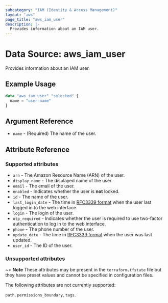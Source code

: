 ```yaml
---
subcategory: "IAM (Identity & Access Management)"
layout: "aws"
page_title: "aws_iam_user"
description: |-
  Provides information about an IAM user.
---
```


[RFC3339 format]: https://datatracker.ietf.org/doc/html/rfc3339#section-5.8

# Data Source: aws_iam_user

Provides information about an IAM user.

## Example Usage

```terraform
data "aws_iam_user" "selected" {
  name = "user-name"
}
```

## Argument Reference

* `name` - (Required) The name of the user.

## Attribute Reference

### Supported attributes

* `arn` - The Amazon Resource Name (ARN) of the user.
* `display_name` - The displayed name of the user.
* `email` - The email of the user.
* `enabled` - Indicates whether the user is **not** locked.
* `id` - The name of the user.
* `last_login_date` - The time in [RFC3339 format] when the user last logged in to the web interface.
* `login` - The login of the user.
* `otp_required` -  Indicates whether the user is required to use two-factor authentication to log in to the web interface.
* `phone` - The phone number of the user.
* `update_date` - The time in [RFC3339 format] when the user was last updated.
* `user_id` - The ID of the user.

### Unsupported attributes

~> **Note** These attributes may be present in the `terraform.tfstate` file but they have preset values and cannot be specified in configuration files.

The following attributes are not currently supported:

`path`, `permissions_boundary`, `tags`.

